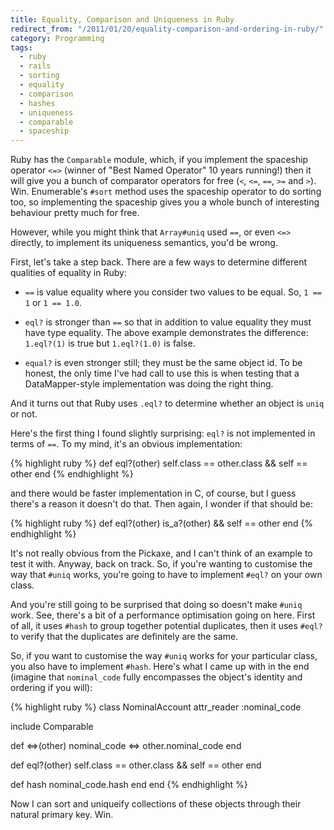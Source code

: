```yaml
---
title: Equality, Comparison and Uniqueness in Ruby
redirect_from: "/2011/01/20/equality-comparison-and-ordering-in-ruby/"
category: Programming
tags:
  - ruby
  - rails
  - sorting
  - equality
  - comparison
  - hashes
  - uniqueness
  - comparable
  - spaceship
---
```

Ruby has the `Comparable` module, which, if you implement the spaceship operator `<=>` (winner of "Best Named Operator" 10 years running!) then it will give you a bunch of comparator operators for free (`<`, `<=`, `==`, `>=` and `>`). Win. Enumerable's `#sort` method uses the spaceship operator to do sorting too, so implementing the spaceship gives you a whole bunch of interesting behaviour pretty much for free.

However, while you might think that `Array#uniq` used `==`, or even `<=>` directly, to implement its uniqueness semantics, you'd be wrong.

First, let's take a step back. There are a few ways to determine different qualities of equality in Ruby:

* `==` is value equality where you consider two values to be equal. So, `1 == 1` or `1 == 1.0`.

* `eql?` is stronger than `==` so that in addition to value equality they must have type equality. The above example demonstrates the difference: `1.eql?(1)` is true but `1.eql?(1.0)` is false.

* `equal?` is even stronger still; they must be the same object id. To be honest, the only time I've had call to use this is when testing that a DataMapper-style implementation was doing the right thing.

And it turns out that Ruby uses `.eql?` to determine whether an object is `uniq` or not.

Here's the first thing I found slightly surprising: `eql?` is not implemented in terms of `==`. To my mind, it's an obvious implementation:

{% highlight ruby %}
def eql?(other)
  self.class == other.class && self == other
end
{% endhighlight %}

and there would be faster implementation in C, of course, but I guess there's a reason it doesn't do that. Then again, I wonder if that should be:

{% highlight ruby %}
def eql?(other)
  is_a?(other) && self == other
end
{% endhighlight %}

It's not really obvious from the Pickaxe, and I can't think of an example to test it with. Anyway, back on track. So, if you're wanting to customise the way that `#uniq` works, you're going to have to implement `#eql?` on your own class.

And you're still going to be surprised that doing so doesn't make `#uniq` work. See, there's a bit of a performance optimisation going on here. First of all, it uses `#hash` to group together potential duplicates, then it uses `#eql?` to verify that the duplicates are definitely are the same.

So, if you want to customise the way `#uniq` works for your particular class, you also have to implement `#hash`. Here's what I came up with in the end (imagine that `nominal_code` fully encompasses the object's identity and ordering if you will):

{% highlight ruby %}
class NominalAccount
  attr_reader :nominal_code

  include Comparable

  def <=>(other)
    nominal_code <=> other.nominal_code
  end

  def eql?(other)
    self.class == other.class && self == other
  end

  def hash
    nominal_code.hash
  end
end
{% endhighlight %}

Now I can sort and uniqueify collections of these objects through their natural primary key. Win.
